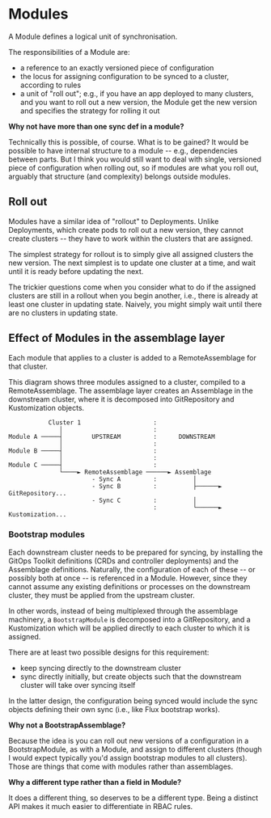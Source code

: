 <!-- -*- fill-column: 100 -*- -->
# Modules

A Module defines a logical unit of synchronisation.

The responsibilities of a Module are:

 - a reference to an exactly versioned piece of configuration
 - the locus for assigning configuration to be synced to a cluster, according to rules
 - a unit of "roll out"; e.g., if you have an app deployed to many clusters, and you want to roll
   out a new version, the Module get the new version and specifies the strategy for rolling it out

**Why not have more than one sync def in a module?**

Technically this is possible, of course. What is to be gained? It would be possible to have internal
structure to a module -- e.g., dependencies between parts. But I think you would still want to deal
with single, versioned piece of configuration when rolling out, so if modules are what you roll out,
arguably that structure (and complexity) belongs outside modules.

## Roll out

Modules have a similar idea of "rollout" to Deployments. Unlike Deployments, which create pods to
roll out a new version, they cannot create clusters -- they have to work within the clusters that
are assigned.

The simplest strategy for rollout is to simply give all assigned clusters the new version. The next
simplest is to update one cluster at a time, and wait until it is ready before updating the next.

The trickier questions come when you consider what to do if the assigned clusters are still in a
rollout when you begin another, i.e., there is already at least one cluster in updating
state. Naively, you might simply wait until there are no clusters in updating state.

## Effect of Modules in the assemblage layer

Each module that applies to a cluster is added to a RemoteAssemblage for that cluster.

This diagram shows three modules assigned to a cluster, compiled to a RemoteAssemblage. The
assemblage layer creates an Assemblage in the downstream cluster, where it is decomposed into
GitRepository and Kustomization objects.

```
           Cluster 1                    :
              │                         :
Module A ─────┤        UPSTREAM         :      DOWNSTREAM
              │                         :
Module B ─────┤                         :
              │                         :
Module C ─────┤                         :
              └────► RemoteAssemblage ──────► Assemblage
                       - Sync A         :          │
                       - Sync B         :          ├──────► GitRepository...
                       - Sync C         :          │
                                        :          └──────► Kustomization...
```

### Bootstrap modules

Each downstream cluster needs to be prepared for syncing, by installing the GitOps Toolkit
definitions (CRDs and controller deployments) and the Assemblage definitions. Naturally, the
configuration of each of these -- or possibly both at once -- is referenced in a Module. However,
since they cannot assume any existing definitions or processes on the downstream cluster, they must
be applied from the upstream cluster.

In other words, instead of being multiplexed through the assemblage machinery, a `BootstrapModule`
is decomposed into a GitRepository, and a Kustomization which will be applied directly to each
cluster to which it is assigned.

There are at least two possible designs for this requirement:

 - keep syncing directly to the downstream cluster
 - sync directly initially, but create objects such that the downstream cluster will take over
   syncing itself

In the latter design, the configuration being synced would include the sync objects defining their
own sync (i.e., like Flux bootstrap works).

**Why not a BootstrapAssemblage?**

Because the idea is you can roll out new versions of a configuration in a BootstrapModule, as with a
Module, and assign to different clusters (though I would expect typically you'd assign bootstrap
modules to all clusters). Those are things that come with modules rather than assemblages.

**Why a different type rather than a field in Module?**

It does a different thing, so deserves to be a different type. Being a distinct API makes it much
easier to differentiate in RBAC rules.

